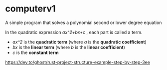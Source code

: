 # computerv1
A simple program that solves a polynomial second or lower degree equation

In the quadratic expression  *ax^2+bx+c* , each part is called a term.
- *ax^2* is the **quadratic term** (where *a* is the **quadratic coefficient**)
- *bx* is the **linear term** (where *b* is the **linear coefficient**)
- *c* is the **constant term**

https://dev.to/ghost/rust-project-structure-example-step-by-step-3ee

